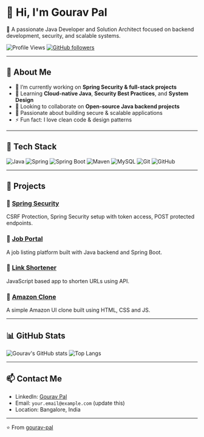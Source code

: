 # 👋 Hi, I'm Gourav Pal

🎯 A passionate Java Developer and Solution Architect focused on backend development, security, and scalable systems.

![Profile Views](https://komarev.com/ghpvc/?username=gourav-pal&color=blue)
[![GitHub followers](https://img.shields.io/github/followers/gourav-pal?label=Follow&style=social)](https://github.com/gourav-pal)

---

## 🚀 About Me

- 🔭 I’m currently working on **Spring Security & full-stack projects**
- 🌱 Learning **Cloud-native Java**, **Security Best Practices**, and **System Design**
- 👯 Looking to collaborate on **Open-source Java backend projects**
- 🧠 Passionate about building secure & scalable applications
- ⚡ Fun fact: I love clean code & design patterns

---

## 🧰 Tech Stack

![Java](https://img.shields.io/badge/Java-ED8B00?style=for-the-badge&logo=java&logoColor=white)
![Spring](https://img.shields.io/badge/Spring-6DB33F?style=for-the-badge&logo=spring&logoColor=white)
![Spring Boot](https://img.shields.io/badge/Spring_Boot-6DB33F?style=for-the-badge&logo=spring-boot)
![Maven](https://img.shields.io/badge/Maven-C71A36?style=for-the-badge&logo=apache-maven&logoColor=white)
![MySQL](https://img.shields.io/badge/MySQL-4479A1?style=for-the-badge&logo=mysql&logoColor=white)
![Git](https://img.shields.io/badge/Git-F05032?style=for-the-badge&logo=git&logoColor=white)
![GitHub](https://img.shields.io/badge/GitHub-181717?style=for-the-badge&logo=github&logoColor=white)

---

## 📌 Projects

### 🔐 [Spring Security](https://github.com/gourav-pal/spring-security)
CSRF Protection, Spring Security setup with token access, POST protected endpoints.

### 💼 [Job Portal](https://github.com/gourav-pal/JobPortal)
A job listing platform built with Java backend and Spring Boot.

### 🔗 [Link Shortener](https://github.com/gourav-pal/Link-Shortener)
JavaScript based app to shorten URLs using API.

### 🛒 [Amazon Clone](https://github.com/gourav-pal/amazon-js)
A simple Amazon UI clone built using HTML, CSS and JS.

---

## 📊 GitHub Stats

![Gourav's GitHub stats](https://github-readme-stats.vercel.app/api?username=gourav-pal&show_icons=true&theme=radical)
![Top Langs](https://github-readme-stats.vercel.app/api/top-langs/?username=gourav-pal&layout=compact&theme=radical)

---

## 📫 Contact Me

- LinkedIn: [Gourav Pal](https://linkedin.com/in/gourav-pal)
- Email: `your.email@example.com` (update this)
- Location: Bangalore, India

---

⭐️ From [gourav-pal](https://github.com/gourav-pal)
